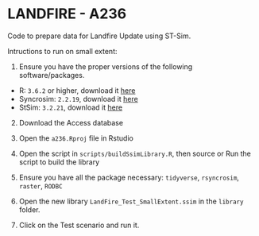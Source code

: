 # LANDFIRE - A236

Code to prepare data for Landfire Update using ST-Sim.

Intructions to run on small extent: 

1. Ensure you have the proper versions of the following software/packages.
  - R: `3.6.2` or higher, download it [here](https://cran.r-project.org/)
  - Syncrosim: `2.2.19`, download it [here](https://syncrosim.com/download/) 
  - StSim: `3.2.21`, download it [here](https://syncrosim.com/packages/)

2. Download the Access database 

3. Open the `a236.Rproj` file in Rstudio

4. Open the script in `scripts/buildSsimLibrary.R`, then source or Run the script to build the library

5. Ensure you have all the package necessary: `tidyverse`, `rsyncrosim`, `raster`, `RODBC`

6. Open the new library `LandFire_Test_SmallExtent.ssim` in the `library` folder.

7. Click on the Test scenario and run it.
